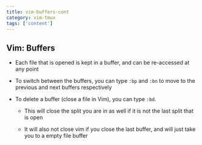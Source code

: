 ```yaml
---
title: vim-buffers-cont
category: vim-tmux
tags: ['content']
---
```


Vim:  Buffers
-------------
* Each file that is opened is kept in a buffer, and can be re-accessed at any
  point

* To switch between the buffers, you can type `:bp` and `:bn` to move to the
  previous and next buffers respectively

* To delete a buffer (close a file in Vim), you can type `:bd`.

  * This will close the split you are in as well if it is not the last split
    that is open

  * It will also not close vim if you close the last buffer, and will just take
    you to a empty file buffer
